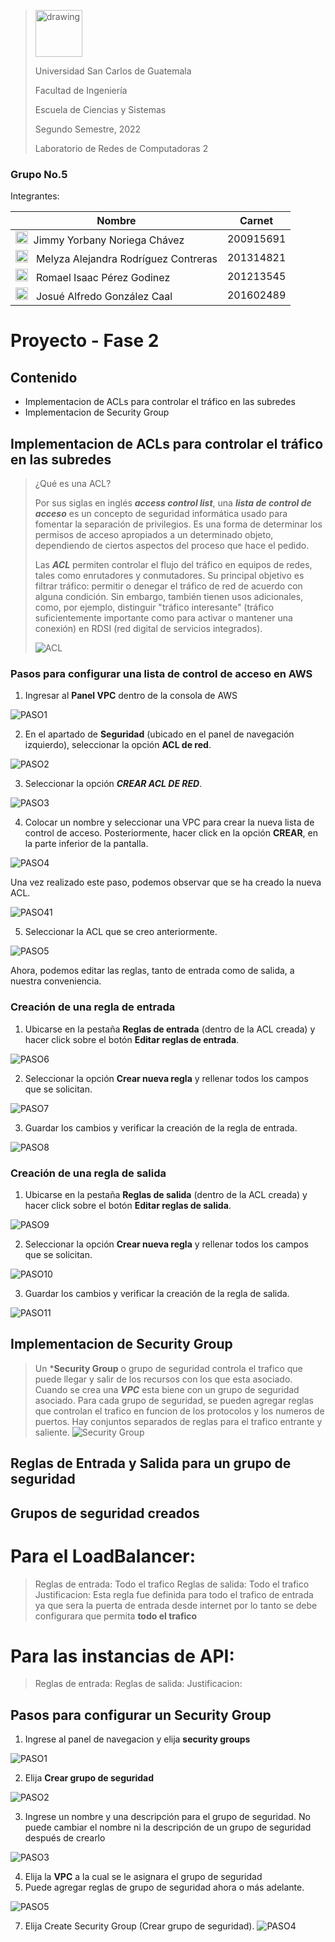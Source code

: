 ><img src="https://upload.wikimedia.org/wikipedia/commons/4/4a/Usac_logo.png" alt="drawing" width="75">
>
>Universidad San Carlos de Guatemala
>
>Facultad de Ingeniería 
>
>Escuela de Ciencias y Sistemas 
>
>Segundo Semestre, 2022
>
>Laboratorio de Redes de Computadoras 2 

### Grupo No.5

Integrantes:

| Nombre                               | Carnet    |
| ------------------------------------ | --------- | 
| <img src="https://encrypted-tbn0.gstatic.com/images?q=tbn:ANd9GcRH6Uyi30Ty2WkMb0ZjuFLoXmkRwrrMObm-X2zztWtGbOgyA-i7mFzuiSKltN14HLAJDVM&usqp=CAU" alt="drawing" width="20"> &nbsp;Jimmy Yorbany Noriega Chávez         | 200915691 |
|  <img src="https://encrypted-tbn0.gstatic.com/images?q=tbn:ANd9GcQvke8Pr8T6xz52yM8v0ieg0oQy9L9SwfkO4hy4IKoRpxyQBKSGUWto7sWmzj9YYgm1VzU&usqp=CAU" alt="drawing" width="20"> &nbsp; Melyza Alejandra Rodríguez Contreras | 201314821 |
| <img src="https://encrypted-tbn0.gstatic.com/images?q=tbn:ANd9GcRH6Uyi30Ty2WkMb0ZjuFLoXmkRwrrMObm-X2zztWtGbOgyA-i7mFzuiSKltN14HLAJDVM&usqp=CAU" alt="drawing" width="20"> &nbsp; Romael Isaac Pérez Godinez           | 201213545 | 
| <img src="https://encrypted-tbn0.gstatic.com/images?q=tbn:ANd9GcRH6Uyi30Ty2WkMb0ZjuFLoXmkRwrrMObm-X2zztWtGbOgyA-i7mFzuiSKltN14HLAJDVM&usqp=CAU" alt="drawing" width="20"> &nbsp; Josué Alfredo González Caal          | 201602489 | 

# Proyecto - Fase 2

## Contenido
- Implementacion de ACLs para controlar el tráfico en las subredes 
- Implementacion de Security Group

## Implementacion de ACLs para controlar el tráfico en las subredes 
> ¿Qué es una ACL?
> 
> Por sus siglas en inglés ***access control list***, una ***lista de control de acceso*** es un concepto de seguridad informática usado para fomentar la separación de privilegios. Es una forma de determinar los permisos de acceso apropiados a un determinado objeto, dependiendo de ciertos aspectos del proceso que hace el pedido.
> 
> Las ***ACL*** permiten controlar el flujo del tráfico en equipos de redes, tales como enrutadores y conmutadores. Su principal objetivo es filtrar tráfico: permitir o denegar el tráfico de red de acuerdo con alguna condición. Sin embargo, también tienen usos adicionales, como, por ejemplo, distinguir "tráfico interesante" (tráfico suficientemente importante como para activar o mantener una conexión) en RDSI (red digital de servicios integrados).
> 
> ![ACL](images/acl.png "Ilustración ACL")

### Pasos para configurar una lista de control de acceso en AWS
1. Ingresar al **Panel VPC** dentro de la consola de AWS

![PASO1](images/1vpc.PNG "Panel VPC")

2. En el apartado de **Seguridad** (ubicado en el panel de navegación izquierdo), seleccionar la opción **ACL de red**.

![PASO2](images/2seguridad.png "Apartado seguridad")

3. Seleccionar la opción ***CREAR ACL DE RED***.

![PASO3](images/3crear.png "Opcion crear")

4. Colocar un nombre y seleccionar una VPC para crear la nueva lista de control de acceso. Posteriormente, hacer click en la opción **CREAR**, en la parte inferior de la pantalla. 

![PASO4](images/4rellenar.PNG "Llenar informacion")

Una vez realizado este paso, podemos observar que se ha creado la nueva ACL. 

![PASO41](images/5mostrar.PNG "Mostrar nuevas acls")

5. Seleccionar la ACL que se creo anteriormente. 

![PASO5](images/6seleccionar.PNG "Seleccionar ACL creado")

Ahora, podemos editar las reglas, tanto de entrada como de salida, a nuestra conveniencia. 

### Creación de una regla de entrada
1. Ubicarse en la pestaña **Reglas de entrada** (dentro de la ACL creada) y hacer click sobre el botón **Editar reglas de entrada**.

![PASO6](images/7.png "Crear regla de entrada")

2. Seleccionar la opción **Crear nueva regla** y rellenar todos los campos que se solicitan. 

![PASO7](images/8.PNG "Crear regla y rellenar campos")

3. Guardar los cambios y verificar la creación de la regla de entrada. 

![PASO8](images/9.PNG "Guardar y revisar")

### Creación de una regla de salida 
1. Ubicarse en la pestaña **Reglas de salida** (dentro de la ACL creada) y hacer click sobre el botón **Editar reglas de salida**.

![PASO9](images/10.PNG "Crear regla de salida")

2. Seleccionar la opción **Crear nueva regla** y rellenar todos los campos que se solicitan. 

![PASO10](images/11.PNG "Crear regla y rellenar campos")

3. Guardar los cambios y verificar la creación de la regla de salida. 

![PASO11](images/12.PNG "Guardar y revisar")

## Implementacion de Security Group
> Un ***Security Group** o grupo de seguridad controla el trafico que puede llegar y salir de los recursos con los que esta asociado. Cuando se crea una ***VPC*** esta biene con un grupo de seguridad asociado.
> Para cada grupo de seguridad, se pueden agregar reglas que controlan el trafico en funcion de los protocolos y los numeros de puertos. Hay conjuntos separados de reglas para el trafico entrante y saliente.
>![Security Group](images/sg1.png "Security group")

## Reglas de Entrada y Salida para un grupo de seguridad

## Grupos de seguridad creados
# Para el LoadBalancer:
> Reglas de entrada: Todo el trafico
> Reglas de salida: Todo el trafico
> Justificacion: Esta regla fue definida para todo el trafico de entrada ya que sera la puerta de entrada desde internet por lo tanto se debe configurara que permita **todo el trafico**

# Para las instancias de API:
> Reglas de entrada:
> Reglas de salida: 
> Justificacion: 

## Pasos para configurar un Security Group
1. Ingrese al panel de navegacion y elija **security groups**

![PASO1](images/sg2.png "Consola security group")

2. Elija **Crear grupo de seguridad**

![PASO2](images/sg3.png "crear grupo de seguridad")

3. Ingrese un nombre y una descripción para el grupo de seguridad. No puede cambiar el nombre ni la descripción de un grupo de seguridad después de crearlo

![PASO3](images/sg4.png "descripciones")

4. Elija la **VPC** a la cual se le asignara el grupo de seguridad
5. Puede agregar reglas de grupo de seguridad ahora o más adelante.

![PASO5](images/sg5.png "reglas")

7. Elija Create Security Group (Crear grupo de seguridad).
![PASO4](images/sg6.png "crear grupo de seguridad")
